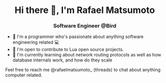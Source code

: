 <h1 align="center">Hi there 👋, I'm Rafael Matsumoto</h1>
<h3 align="center">Software Engineer @Bird</h3>

- 📄 I'm a programmer who's passionate about anything software engineering related 💻
- 🤝 I'm open to contribute to Lua open source projects.
- 🌱 I'm currently learning about network routing protocols as well as how database internals work, and how do they scale

Feel free to reach me @rafaelmatsumoto_ (threads) to chat about anything computer related.
